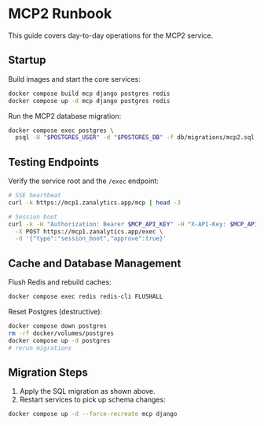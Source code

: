 # MCP2 Runbook

This guide covers day-to-day operations for the MCP2 service.

## Startup

Build images and start the core services:

```bash
docker compose build mcp django postgres redis
docker compose up -d mcp django postgres redis
```

Run the MCP2 database migration:

```bash
docker compose exec postgres \
  psql -U "$POSTGRES_USER" -d "$POSTGRES_DB" -f db/migrations/mcp2.sql
```

## Testing Endpoints

Verify the service root and the `/exec` endpoint:

```bash
# SSE heartbeat
curl -k https://mcp1.zanalytics.app/mcp | head -3

# Session boot
curl -k -H "Authorization: Bearer $MCP_API_KEY" -H "X-API-Key: $MCP_API_KEY" \
  -X POST https://mcp1.zanalytics.app/exec \
  -d '{"type":"session_boot","approve":true}'
```

## Cache and Database Management

Flush Redis and rebuild caches:

```bash
docker compose exec redis redis-cli FLUSHALL
```

Reset Postgres (destructive):

```bash
docker compose down postgres
rm -rf docker/volumes/postgres
docker compose up -d postgres
# rerun migrations
```

## Migration Steps

1. Apply the SQL migration as shown above.
2. Restart services to pick up schema changes:

```bash
docker compose up -d --force-recreate mcp django
```

